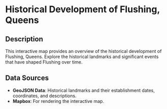 # Historical Development of Flushing, Queens

## Description
This interactive map provides an overview of the historical development of Flushing, Queens. Explore the historical landmarks and significant events that have shaped Flushing over time.

## Data Sources
- **GeoJSON Data**: Historical landmarks and their establishment dates, coordinates, and descriptions.
- **Mapbox**: For rendering the interactive map.
